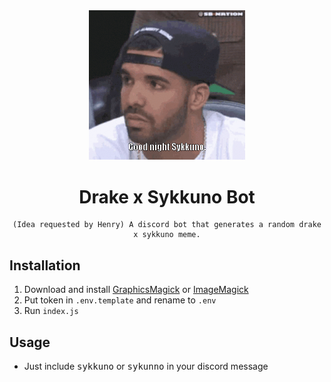 <div align=center>

<img src="./gifs/output.gif" width=250>

# Drake x Sykkuno Bot
```
(Idea requested by Henry) A discord bot that generates a random drake x sykkuno meme.
```

</div>

## Installation
1. Download and install 
[GraphicsMagick](http://www.graphicsmagick.org/) or [ImageMagick](https://imagemagick.org/index.php)
2. Put token in `.env.template` and rename to `.env`
3. Run `index.js`

## Usage
- Just include <kbd>sykkuno</kbd> or <kbd>sykunno</kbd> in your discord message